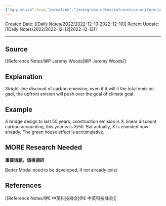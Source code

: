 ```yaml
---
{"dg-publish":true,"permalink":"/evergreen-notes/infranstrue-uniform-carbon-accounting-discount-is-misleading/"}
---
```



Created Date: [[Daily Notes/2022/2022-12-10\|2022-12-10]]
Recent Update:  [[Daily Notes/2022/2022-12-12\|2022-12-12]]

---

## Source
[[Reference Notes/@P Jeremy Woods\|@P Jeremy Woods]]

## Explanation
Stright-line discount of carbon emmsion, even if it will it the total emision gaol, the upfront emsion will push over the goal of climate goal.

## Example
A bridge design to last 50 years, construction emision is X. linear discount carbon accounting, this year is is X/50. But actually, X is emmited now already. The green house effect is accumulative. 

## MORE Research Needed
**重要话题，值得调研**

Better Model need to be developed, if not already exist



## References
[[Reference Notes/@E 中英科技峰会\|@E 中英科技峰会]]